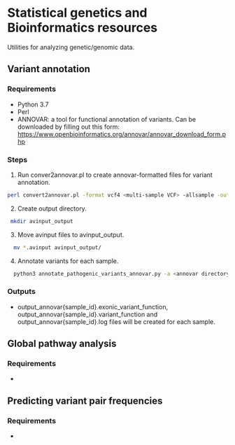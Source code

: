 # Statistical genetics and Bioinformatics resources
Utilities for analyzing genetic/genomic data.
## Variant annotation
### Requirements
* Python 3.7
* Perl 
* ANNOVAR: a tool for functional annotation of variants. Can be downloaded by filling out this form: https://www.openbioinformatics.org/annovar/annovar_download_form.php 

### Steps
1. Run conver2annovar.pl to create annovar-formatted files for variant annotation.
```sh
perl convert2annovar.pl -format vcf4 <multi-sample VCF> -allsample -outfile output_annovar
```
2. Create output directory.
 ```sh
  mkdir avinput_output
  ```
3. Move avinput files to avinput_output.
```sh
  mv *.avinput avinput_output/
```
4. Annotate variants for each sample.
```sh
  python3 annotate_pathogenic_variants_annovar.py -a <annovar directory> -v avinput_output
```

### Outputs
* output_annovar{sample_id}.exonic_variant_function, output_annovar{sample_id}.variant_function and output_annovar{sample_id}.log files will be created for each sample.

## Global pathway analysis
### Requirements
* 
## Predicting variant pair frequencies
### Requirements
* 
